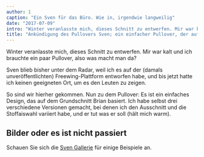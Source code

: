```yaml
---
author: 1
caption: "Ein Sven für das Büro. Wie in, irgendwie langweilig"
date: "2017-07-09"
intro: "Winter veranlasste mich, dieses Schnitt zu entwerfen. Mir war kalt und ich brauchte ein paar Pullover, also was macht man da?"
title: "Ankündigung des Pullovers Sven; ein einfacher Pullover, der auf dem Grundschnitt von Brian basiert"
---
```


Winter veranlasste mich, dieses Schnitt zu entwerfen. Mir war kalt und ich brauchte ein paar Pullover, also was macht man da?

Sven blieb bisher unter dem Radar, weil ich es auf der (damals unveröffentlichten) Freewing-Plattform entworfen habe, und bis jetzt hatte ich keinen geeigneten Ort, um es den Leuten zu zeigen.

So sind wir hierher gekommen. Nun zu dem Pullover: Es ist ein einfaches Design, das auf dem Grundschnitt Brian basiert. Ich habe selbst drei verschiedene Versionen gemacht, bei denen ich den Ausschnitt und die Stoffaiswahl variiert habe, und er tut was er soll (hält mich warm).

## Bilder oder es ist nicht passiert

Schauen Sie sich die [Sven Gallerie](/showcase/pattern/sven) für einige Beispiele an.

